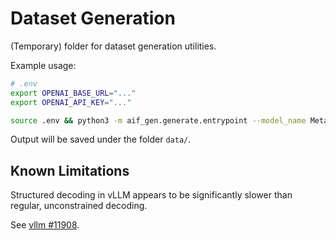 # Dataset Generation

(Temporary) folder for dataset generation utilities.

Example usage:

```bash
# .env
export OPENAI_BASE_URL="..."
export OPENAI_API_KEY="..."
```

```bash
source .env && python3 -m aif_gen.generate.entrypoint --model_name Meta-Llama-3.1-8B-Instruct
```

Output will be saved under the folder `data/`.


## Known Limitations

Structured decoding in vLLM appears to be significantly slower than regular, unconstrained decoding. 

See [vllm #11908](https://github.com/vllm-project/vllm/issues/11908).